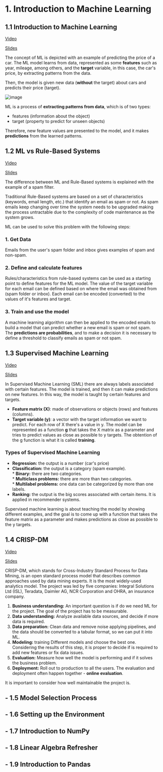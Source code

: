 # 1. Introduction to Machine Learning
## 1.1 Introduction to Machine Learning

[Video](https://www.youtube.com/watch?v=Crm_5n4mvmg&list=PL3MmuxUbc_hIhxl5Ji8t4O6lPAOpHaCLR&index=2)

[Slides](https://www.slideshare.net/AlexeyGrigorev/ml-zoomcamp-11-introduction-to-machine-learning)

The concept of ML is depicted with an example of predicting the price of a car. The ML model
learns from data, represented as some **features** such as year, mileage, among others, and the **target** variable, in this case, the car's price, by extracting patterns from the data.

Then, the model is given new data (**without** the target) about cars and predicts their price (target).

![image](https://user-images.githubusercontent.com/54148951/211178494-83bf407e-79d5-4972-8f6a-e6b6ef2a47a0.png)

ML is a process of **extracting patterns from data**, which is of two types:
* features (information about the object)
* target (property to predict for unseen objects)

Therefore, new feature values are presented to the model, and it makes **predictions** from the learned patterns.


## 1.2 ML vs Rule-Based Systems

[Video](https://www.youtube.com/watchv=CeukwyUdaz8&list=PL3MmuxUbc_hIhxl5Ji8t4O6lPAOpHaCLR&index=3)

[Slides](https://www.slideshare.net/AlexeyGrigorev/ml-zoomcamp-12-ml-vs-rulebased-systems)

The difference between ML and Rule-Based systems is explained with the example of a spam filter.

Traditional Rule-Based systems are based on a set of characteristics (keywords, email length, etc.) that identify an email as spam or not. As spam emails keep changing over time the system needs to be upgraded making the process untractable due to the complexity of code maintenance as the system grows.

ML can be used to solve this problem with the following steps:

### 1. Get Data
Emails from the user's spam folder and inbox gives examples of spam and non-spam.

### 2. Define and calculate features
Rules/characteristics from rule-based systems can be used as a starting point to define features for the ML model. The value of the target variable for each email can be defined based on where the email was obtained from (spam folder or inbox).
Each email can be encoded (converted) to the values of it's features and target.

### 3. Train and use the model
A machine learning algorithm can then be applied to the encoded emails to build a model that can predict whether a new email is spam or not spam. The **predictions are probabilities**, and to make a decision it is necessary to define a threshold to classify emails as spam or not spam.


## 1.3 Supervised Machine Learning
[Video](https://www.youtube.com/watchv=j9kcEuGcC2Y&list=PL3MmuxUbc_hIhxl5Ji8t4O6lPAOpHaCLR&index=4)

[Slides](https://www.slideshare.net/AlexeyGrigorev/ml-zoomcamp-13-supervised-machine-learning)

In Supervised Machine Learning (SML) there are always labels associated with certain features. The model is trained, and then it can make predictions on new features. In this way, the model is taught by certain features and targets.
* **Feature matrix (X)**: made of observations or objects (rows) and features (columns).
* **Target variable (y)**: a vector with the target information we want to predict. For each row of X there's a value in y.
The model can be represented as a function **g** that takes the X matrix as a parameter and tries to predict values as close as possible to y targets. The obtention of the g function is what it is called **training**.

### Types of Supervised Machine Learning
* **Regression:** the output is a number (car's price)
* **Classification:** the output is a category (spam example).\
        * **Binary:** there are two categories.\
        * **Multiclass problems:** there are more than two categories.\
        * **Multilabel problems:** one data can be categorized by more than one labels.
* **Ranking:** the output is the big scores associated with certain items. It is applied in recommender systems.

Supervised machine learning is about teaching the model by showing different examples, and the goal is to come up with a function that takes the feature matrix as a parameter and makes predictions as close as possible to the y targets.


## 1.4 CRISP-DM
[Video](https://www.youtube.com/watchv=dCa3JvmJbr0&list=PL3MmuxUbc_hIhxl5Ji8t4O6lPAOpHaCLR&index=5)

[Slides](https://www.slideshare.net/AlexeyGrigorev/ml-zoomcamp-14-crispdm)

CRISP-DM, which stands for Cross-Industry Standard Process for Data Mining, is an open standard process model that describes common approaches used by data mining experts. It is the most widely-used analytics model. The project was led by five companies: Integral Solutions Ltd (ISL), Teradata, Daimler AG, NCR Corporation and OHRA, an insurance company.

1. **Business understanding:** An important question is if do we need ML for the project. The goal of the project has to be measurable. 
2. **Data understanding:** Analyze available data sources, and decide if more data is required. 
3. **Data preparation:** Clean data and remove noise applying pipelines, and the data should be converted to a tabular format, so we can put it into ML.
4. **Modeling:** training Different models and choose the best one. Considering the results of this step, it is proper to decide if is required to add new features or fix data issues. 
5. **Evaluation:** Measure how well the model is performing and if it solves the business problem. 
6. **Deployment:** Roll out to production to all the users. The evaluation and deployment often happen together - **online evaluation**. 

It is important to consider how well maintainable the project is.

## - 1.5 Model Selection Process
## - 1.6 Setting up the Environment
## - 1.7 Introduction to NumPy
## - 1.8 Linear Algebra Refresher
## - 1.9 Introduction to Pandas
